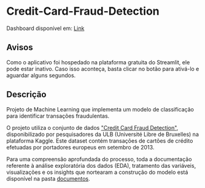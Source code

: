 # Credit-Card-Fraud-Detection

Dashboard disponível em: [Link](https://joao-artl-credit-card-fraud-detection.streamlit.app/)

## Avisos

Como o aplicativo foi hospedado na plataforma gratuita do Streamlit, ele pode estar inativo. Caso isso aconteça, basta clicar no botão para ativá-lo e aguardar alguns segundos.

## Descrição
Projeto de Machine Learning que implementa um modelo de classificação para identificar transações fraudulentas.

O projeto utiliza o conjunto de dados ["Credit Card Fraud Detection"](https://www.kaggle.com/datasets/mlg-ulb/creditcardfraud), disponibilizado por pesquisadores da ULB (Université Libre de Bruxelles) na plataforma Kaggle. Este dataset contém transações de cartões de crédito efetuadas por portadores europeus em setembro de 2013.

Para uma compreensão aprofundada do processo, toda a documentação referente à análise exploratória dos dados (EDA), tratamento das variáveis, visualizações e os insights que nortearam a construção do modelo está disponível na pasta [documentos](https://github.com/joao-artl/Credit-Card-Fraud-Detection/blob/main/documentos/).